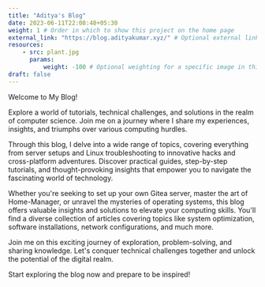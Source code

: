 ```yaml
---
title: "Aditya's Blog"
date: 2023-06-11T22:08:48+05:30
weight: 1 # Order in which to show this project on the home page
external_link: "https://blog.adityakumar.xyz/" # Optional external link instead of modal
resources:
    - src: plant.jpg
      params:
          weight: -100 # Optional weighting for a specific image in this project folder
draft: false
---
```


Welcome to My Blog!

Explore a world of tutorials, technical challenges, and solutions in the realm of computer science. Join me on a journey where I share my experiences, insights, and triumphs over various computing hurdles.

Through this blog, I delve into a wide range of topics, covering everything from server setups and Linux troubleshooting to innovative hacks and cross-platform adventures. Discover practical guides, step-by-step tutorials, and thought-provoking insights that empower you to navigate the fascinating world of technology.

Whether you're seeking to set up your own Gitea server, master the art of Home-Manager, or unravel the mysteries of operating systems, this blog offers valuable insights and solutions to elevate your computing skills. You'll find a diverse collection of articles covering topics like system optimization, software installations, network configurations, and much more.

Join me on this exciting journey of exploration, problem-solving, and sharing knowledge. Let's conquer technical challenges together and unlock the potential of the digital realm.

Start exploring the blog now and prepare to be inspired!

